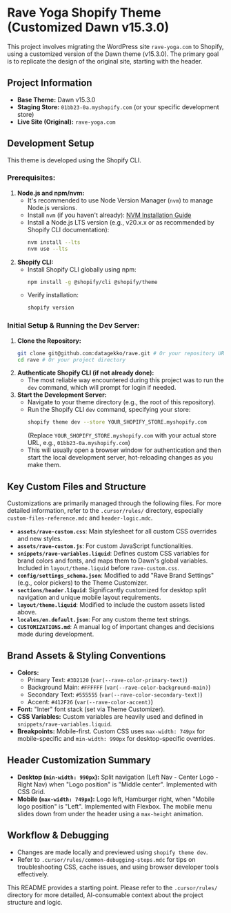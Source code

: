 # Rave Yoga Shopify Theme (Customized Dawn v15.3.0)

This project involves migrating the WordPress site `rave-yoga.com` to Shopify, using a customized version of the Dawn theme (v15.3.0). The primary goal is to replicate the design of the original site, starting with the header.

## Project Information

*   **Base Theme:** Dawn v15.3.0
*   **Staging Store:** `01bb23-0a.myshopify.com` (or your specific development store)
*   **Live Site (Original):** `rave-yoga.com`

## Development Setup

This theme is developed using the Shopify CLI.

### Prerequisites:

1.  **Node.js and npm/nvm:**
    *   It's recommended to use Node Version Manager (`nvm`) to manage Node.js versions.
    *   Install `nvm` (if you haven't already): [NVM Installation Guide](https://github.com/nvm-sh/nvm#installing-and-updating)
    *   Install a Node.js LTS version (e.g., v20.x.x or as recommended by Shopify CLI documentation):
        ```bash
        nvm install --lts
        nvm use --lts
        ```
2.  **Shopify CLI:**
    *   Install Shopify CLI globally using npm:
        ```bash
        npm install -g @shopify/cli @shopify/theme
        ```
    *   Verify installation:
        ```bash
        shopify version
        ```

### Initial Setup & Running the Dev Server:

1.  **Clone the Repository:**
    ```bash
    git clone git@github.com:datagekko/rave.git # Or your repository URL
    cd rave # Or your project directory
    ```
2.  **Authenticate Shopify CLI (if not already done):**
    *   The most reliable way encountered during this project was to run the `dev` command, which will prompt for login if needed.
3.  **Start the Development Server:**
    *   Navigate to your theme directory (e.g., the root of this repository).
    *   Run the Shopify CLI `dev` command, specifying your store:
        ```bash
        shopify theme dev --store YOUR_SHOPIFY_STORE.myshopify.com
        ```
        (Replace `YOUR_SHOPIFY_STORE.myshopify.com` with your actual store URL, e.g., `01bb23-0a.myshopify.com`)
    *   This will usually open a browser window for authentication and then start the local development server, hot-reloading changes as you make them.

## Key Custom Files and Structure

Customizations are primarily managed through the following files. For more detailed information, refer to the `.cursor/rules/` directory, especially `custom-files-reference.mdc` and `header-logic.mdc`.

*   **`assets/rave-custom.css`**: Main stylesheet for all custom CSS overrides and new styles.
*   **`assets/rave-custom.js`**: For custom JavaScript functionalities.
*   **`snippets/rave-variables.liquid`**: Defines custom CSS variables for brand colors and fonts, and maps them to Dawn's global variables. Included in `layout/theme.liquid` before `rave-custom.css`.
*   **`config/settings_schema.json`**: Modified to add "Rave Brand Settings" (e.g., color pickers) to the Theme Customizer.
*   **`sections/header.liquid`**: Significantly customized for desktop split navigation and unique mobile layout requirements.
*   **`layout/theme.liquid`**: Modified to include the custom assets listed above.
*   **`locales/en.default.json`**: For any custom theme text strings.
*   **`CUSTOMIZATIONS.md`**: A manual log of important changes and decisions made during development.

## Brand Assets & Styling Conventions

*   **Colors:**
    *   Primary Text: `#3D2120` (`var(--rave-color-primary-text)`)
    *   Background Main: `#FFFFFF` (`var(--rave-color-background-main)`)
    *   Secondary Text: `#555555` (`var(--rave-color-secondary-text)`)
    *   Accent: `#412F26` (`var(--rave-color-accent)`)
*   **Font:** "Inter" font stack (set via Theme Customizer).
*   **CSS Variables:** Custom variables are heavily used and defined in `snippets/rave-variables.liquid`.
*   **Breakpoints:** Mobile-first. Custom CSS uses `max-width: 749px` for mobile-specific and `min-width: 990px` for desktop-specific overrides.

## Header Customization Summary

*   **Desktop (`min-width: 990px`):** Split navigation (Left Nav - Center Logo - Right Nav) when "Logo position" is "Middle center". Implemented with CSS Grid.
*   **Mobile (`max-width: 749px`):** Logo left, Hamburger right, when "Mobile logo position" is "Left". Implemented with Flexbox. The mobile menu slides down from under the header using a `max-height` animation.

## Workflow & Debugging

*   Changes are made locally and previewed using `shopify theme dev`.
*   Refer to `.cursor/rules/common-debugging-steps.mdc` for tips on troubleshooting CSS, cache issues, and using browser developer tools effectively.

This README provides a starting point. Please refer to the `.cursor/rules/` directory for more detailed, AI-consumable context about the project structure and logic.
